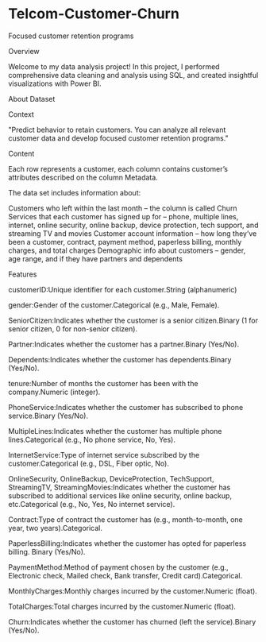 # Telcom-Customer-Churn
Focused customer retention programs

Overview

Welcome to my data analysis project! In this project, I performed comprehensive data cleaning and analysis using SQL, and created insightful visualizations with Power BI. 

About Dataset

Context

"Predict behavior to retain customers. You can analyze all relevant customer data and develop focused customer retention programs." 

Content

Each row represents a customer, each column contains customer’s attributes described on the column Metadata.


The data set includes information about:

Customers who left within the last month – the column is called Churn
Services that each customer has signed up for – phone, multiple lines, internet, online security, online backup, device protection, tech support, and streaming TV and movies
Customer account information – how long they’ve been a customer, contract, payment method, paperless billing, monthly charges, and total charges
Demographic info about customers – gender, age range, and if they have partners and dependents



Features

customerID:Unique identifier for each customer.String (alphanumeric)

gender:Gender of the customer.Categorical (e.g., Male, Female).

SeniorCitizen:Indicates whether the customer is a senior citizen.Binary (1 for senior citizen, 0 for non-senior citizen).

Partner:Indicates whether the customer has a partner.Binary (Yes/No).

Dependents:Indicates whether the customer has dependents.Binary (Yes/No).

tenure:Number of months the customer has been with the company.Numeric (integer).

PhoneService:Indicates whether the customer has subscribed to phone service.Binary (Yes/No).

MultipleLines:Indicates whether the customer has multiple phone lines.Categorical (e.g., No phone service, No, Yes).

InternetService:Type of internet service subscribed by the customer.Categorical (e.g., DSL, Fiber optic, No).

OnlineSecurity, OnlineBackup, DeviceProtection, TechSupport, StreamingTV, StreamingMovies:Indicates whether the customer has subscribed to additional services like online security, online backup, etc.Categorical (e.g., No, Yes, No internet service).

Contract:Type of contract the customer has (e.g., month-to-month, one year, two years).Categorical.

PaperlessBilling:Indicates whether the customer has opted for paperless billing. Binary (Yes/No).

PaymentMethod:Method of payment chosen by the customer (e.g., Electronic check, Mailed check, Bank transfer, Credit card).Categorical.

MonthlyCharges:Monthly charges incurred by the customer.Numeric (float).

TotalCharges:Total charges incurred by the customer.Numeric (float).

Churn:Indicates whether the customer has churned (left the service).Binary (Yes/No).
